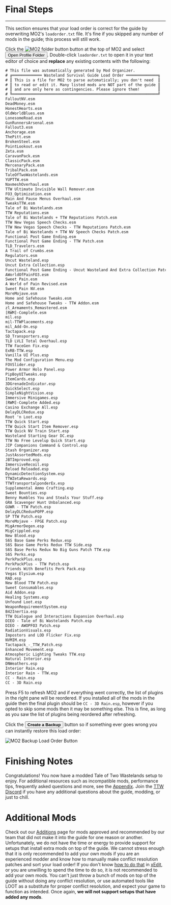 ﻿# Final Steps

---

This section ensures that your load order is correct for the guide by overwriting
MO2's `loadorder.txt` file. It's fine if you skipped any number of mods in the guide;
this process will still work.

Click the ![MO2 folder button](../static/img/mo2_folders.webp) button at the top of MO2 and select <button>Open Profile Folder</button>. Double-click `loadorder.txt` to open it in your text editor of choice and **replace** any existing contents with the following:

```txt title="C:\Users<YOUR USERNAME>\AppData\Local\ModOrganizer\TTW\profiles\Default\loadorder.txt"
# This file was automatically generated by Mod Organizer.
# ╔═════════════ Wasteland Survival Guide Load Order ══════════════╗
# ║ This is a file for MO2 to parse automatically; you don't need  ║
# ║ to read or edit it. Many listed mods are NOT part of the guide ║
# ║ and are only here as contingencies. Please ignore them!        ║
# ╚════════════════════════════════════════════════════════════════╝
FalloutNV.esm
DeadMoney.esm
HonestHearts.esm
OldWorldBlues.esm
LonesomeRoad.esm
GunRunnersArsenal.esm
Fallout3.esm
Anchorage.esm
ThePitt.esm
BrokenSteel.esm
PointLookout.esm
Zeta.esm
CaravanPack.esm
ClassicPack.esm
MercenaryPack.esm
TribalPack.esm
TaleOfTwoWastelands.esm
YUPTTW.esm
NavmeshOverhaul.esm
TTW Ultimate Invisible Wall Remover.esm
FO3_Optimization.esm
Main And Pause Menus Overhaul.esm
TweaksTTW.esm
Tale of Bi Wastelands.esm
TTW Reputations.esm
Tale of Bi Wastelands + TTW Reputations Patch.esm
TTW New Vegas Speech Checks.esm
TTW New Vegas Speech Checks - TTW Reputations Patch.esm
Tale of Bi Wastelands + TTW NV Speech Checks Patch.esm
Functional Post Game Ending.esm
Functional Post Game Ending - TTW Patch.esm
TLD_Travelers.esm
A Trail of Crumbs.esm
Regulators.esm
Uncut Wasteland.esp
Uncut Extra Collection.esp
Functional Post Game Ending - Uncut Wasteland And Extra Collection Patch.esm
AWorldOfPainFO3.esm
Sweet Pain.esm
A World of Pain Revised.esm
Sweet Pain NV.esm
MoreMojave.esm
Home and Safehouse Tweaks.esm
Home and Safehouse Tweaks - TTW Addon.esm
zl_Armaments_Remastered.esm
[RWM]-Complete.esm
mil.esp
mil-TTWPlacements.esp
mil_Add-On.esp
Tactapack.esp
SD_Transporters.esp
TLD LVLI Total Overhaul.esp
TTW FaceGen Fix.esp
ExRB-TTW.esp
Vanilla UI Plus.esp
The Mod Configuration Menu.esp
FOVSlider.esp
Power Armor Holo Panel.esp
PipBoyUITweaks.esp
ItemCards.esp
3DGrenadeIndicator.esp
QuickSelect.esp
SimpleNightVision.esp
Immersive Minigames.esp
[RWM]-Complete Added.esp
Casino Exchange All.esp
DelayDLCRedux.esp
Root 'n Loot.esp
TTW Quick Start.esp
TTW Quick Start Item Remover.esp
TTW Quick NV Train Start.esp
Wasteland Starting Gear DC.esp
TTW No Free Levelup Quick Start.esp
JIP Companions Command & Control.esp
Stash Organizer.esp
JustAssortedMods.esp
JBTImproved.esp
ImmersiveRecoil.esp
Reload Reloaded.esp
DynamicDetectionSystem.esp
TTWZetaRewards.esp
TTWTransportalponderEx.esp
Supplemental Ammo Crafting.esp
Sweet Bounties.esp
Benny Humbles You and Steals Your Stuff.esp
GRA Scavenger Hunt Unbalanced.esp
GUWR - TTW Patch.esp
DelayDLCReduxPOPP.esp
SP TTW Patch.esp
MoreMojave - FPGE Patch.esp
MigArmorDegen.esp
MigCrippled.esp
New Blood.esp
S6S Base Game Perks Redux.esp
S6S Base Game Perks Redux TTW Side.esp
S6S Base Perks Redux No Big Guns Patch TTW.esp
S6S Perks.esp
PerkPackPlus.esp
PerkPackPlus - TTW Patch.esp
Friends With Benefits Perk Pack.esp
Vegas Elysium.esp
RAD.esp
New Blood TTW Patch.esp
Sweet Consumables.esp
Aid Addon.esp
Healing Systems.esp
Unfound Loot.esp
WeaponRequirementSystem.esp
B42Inertia.esp
TTW Dialogue and Interactions Expansion Overhaul.esp
DIEO - Tale of Bi Wastelands Patch.esp
DIEO - AWOPFO3 Patch.esp
RadiationVisuals.esp
Impostors and LOD Flicker Fix.esp
NVMIM.esp
Tactapack_-_TTW_Patch.esp
Enhanced Movement.esp
Atmospheric Lighting Tweaks TTW.esp
Natural Interior.esp
DNWeathers.esp
Interior Rain.esp
Interior Rain - TTW.esp
CC - Rain.esp
CC - 3D Rain.esp
```

Press F5 to refresh MO2 and if everything went correctly, the list of plugins in the right pane will be reordered. If you installed all of the mods in the guide then the final plugin should be `CC - 3D Rain.esp`, however if you opted to skip some mods then it may be something else. This is fine, as long as you saw the list of plugins being reordered after refreshing.

Click the <button>**Create a Backup**</button> button so if something ever goes wrong you can instantly restore this load order:

![MO2 Backup Load Order Button](../static/img/backup.webp)

# Finishing Notes

Congratulations! You now have a modded Tale of Two Wastelands setup to enjoy. For additional resources such as incompatible mods, performance tips, frequently asked questions and more, see the [Appendix](appendix). Join the [TTW Discord](https://discord.gg/taleoftwowastelands) if you have any additional questions about the guide, modding, or just to chill.

# Additional Mods

Check out our [Additions](https://wastelandsurvivalguide.com/docs/additions) page for mods approved and recommended by our team that did not make it into the guide for one reason or another. Unfortunately, we do not have the time or energy to provide support for setups that install extra mods on top of the guide. We cannot stress enough that it is only recommended to add your own mods if you are an experienced modder and know how to manually make conflict resolution patches and sort your load order! If you don't know [how to do that](https://moddinglinked.com/themethod.html) in [xEdit](https://moddinglinked.com/xedit.html), or you are unwilling to spend the time to do so, it is not recommended to add your own mods. You can't just throw a bunch of mods on top of the guide without doing any conflict resolution, or use automated tools like LOOT as a substitute for proper conflict resolution, and expect your game to function as intended. Once again, **we will not support setups that have added any mods**.
